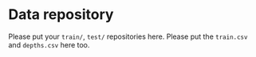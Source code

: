 # Data repository

Please put your `train/`, `test/` repositories here.
Please put the `train.csv` and `depths.csv` here too.

